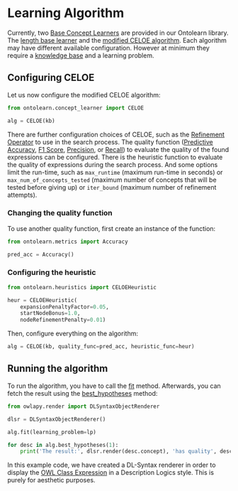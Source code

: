 <!--
```python
from owlapy.namespaces import Namespaces
from owlapy.model import OWLNamedIndividual, IRI
from ontolearn import KnowledgeBase
from ontolearn.learning_problem import PosNegLPStandard

NS = Namespaces('ex', 'http://example.com/father#')
kb = KnowledgeBase(path="KGs/father.owl")

positive_examples = {OWLNamedIndividual(IRI.create(NS, 'stefan')),
                     OWLNamedIndividual(IRI.create(NS, 'markus')),
                     OWLNamedIndividual(IRI.create(NS, 'martin'))}
negative_examples = {OWLNamedIndividual(IRI.create(NS, 'heinz')),
                     OWLNamedIndividual(IRI.create(NS, 'anna')),
                     OWLNamedIndividual(IRI.create(NS, 'michelle'))}
lp = PosNegLPStandard(pos=positive_examples, neg=negative_examples)
```
-->

# Learning Algorithm

Currently, two [Base Concept
Learners](ontolearn.base_concept_learner.BaseConceptLearner) are
provided in our Ontolearn library. The [length base
learner](ontolearn.concept_learner.LengthBaseLearner) and the
[modified CELOE algorithm](ontolearn.concept_learner.CELOE). Each
algorithm may have different available configuration. However at
minimum they require a [knowledge
base](./02_learning_problem.md#knowledge-base-over-the-ontology) and a
learning problem.

## Configuring CELOE

Let us now configure the modified CELOE algorithm:

<!--pytest-codeblocks:cont-->
```python
from ontolearn.concept_learner import CELOE

alg = CELOE(kb)
```

There are further configuration choices of CELOE, such as the
[Refinement Operator](ontolearn.abstracts.BaseRefinement) to use in
the search process.  The quality function ([Predictive
Accuracy](ontolearn.metrics.Accuracy), [F1
Score](ontolearn.metrics.F1),
[Precision](ontolearn.metrics.Precision), or
[Recall](ontolearn.metrics.Recall)) to evaluate the quality of the
found expressions can be configured. There is the heuristic function
to evaluate the quality of expressions during the search process. And
some options limit the run-time, such as `max_runtime` (maximum
run-time in seconds) or `max_num_of_concepts_tested` (maximum number
of concepts that will be tested before giving up) or `iter_bound`
(maximum number of refinement attempts).

### Changing the quality function

To use another quality function, first create an instance of the
function:

<!--pytest-codeblocks:cont-->
```python
from ontolearn.metrics import Accuracy

pred_acc = Accuracy()
```

### Configuring the heuristic

<!--pytest-codeblocks:cont-->
```python
from ontolearn.heuristics import CELOEHeuristic

heur = CELOEHeuristic(
    expansionPenaltyFactor=0.05,
    startNodeBonus=1.0,
    nodeRefinementPenalty=0.01)
```

Then, configure everything on the algorithm:

<!--pytest-codeblocks:cont-->
```python
alg = CELOE(kb, quality_func=pred_acc, heuristic_func=heur)
```

## Running the algorithm

To run the algorithm, you have to call the
[fit](ontolearn.base_concept_learner.BaseConceptLearner.fit)
method. Afterwards, you can fetch the result using the
[best_hypotheses](ontolearn.base_concept_learner.BaseConceptLearner.best_hypotheses)
method:

<!--pytest-codeblocks:cont-->
```python
from owlapy.render import DLSyntaxObjectRenderer

dlsr = DLSyntaxObjectRenderer()

alg.fit(learning_problem=lp)

for desc in alg.best_hypotheses(1):
    print('The result:', dlsr.render(desc.concept), 'has quality', desc.quality)
```

In this example code, we have created a DL-Syntax renderer in order to display the
[OWL Class Expression](https://www.w3.org/TR/owl-quick-reference/#Class_Expressions)
in a Description Logics style. This is purely for aesthetic purposes.
